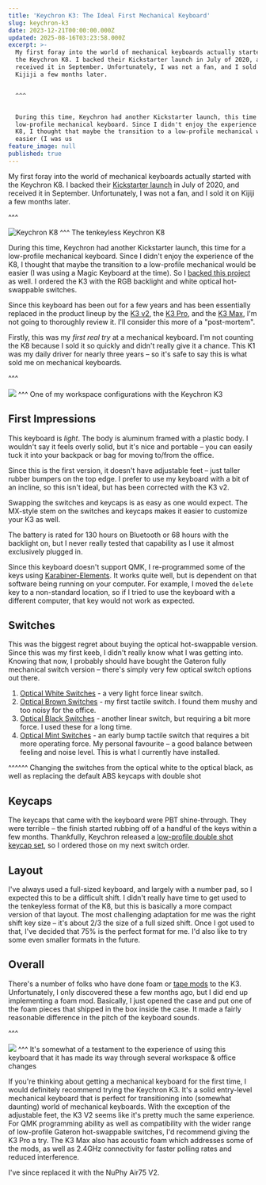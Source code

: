 ```yaml
---
title: 'Keychron K3: The Ideal First Mechanical Keyboard'
slug: keychron-k3
date: 2023-12-21T00:00:00.000Z
updated: 2025-08-16T03:23:58.000Z
excerpt: >-
  My first foray into the world of mechanical keyboards actually started with
  the Keychron K8. I backed their Kickstarter launch in July of 2020, and
  received it in September. Unfortunately, I was not a fan, and I sold it on
  Kijiji a few months later.


  ^^^


  During this time, Keychron had another Kickstarter launch, this time for a
  low-profile mechanical keyboard. Since I didn't enjoy the experience of the
  K8, I thought that maybe the transition to a low-profile mechanical would be
  easier (I was us
feature_image: null
published: true
---
```

My first foray into the world of mechanical keyboards actually started with the Keychron K8\. I backed their [Kickstarter launch](https://www.kickstarter.com/projects/keytron/keychron-k8-a-tenkeyless-wireless-mechanical-keyboard) in July of 2020, and received it in September. Unfortunately, I was not a fan, and I sold it on Kijiji a few months later.

^^^

![Keychron K8](/img/keychron-k3/keychron-k8-2256418f.jpg) ^^^ The tenkeyless Keychron K8

During this time, Keychron had another Kickstarter launch, this time for a low-profile mechanical keyboard. Since I didn't enjoy the experience of the K8, I thought that maybe the transition to a low-profile mechanical would be easier (I was using a Magic Keyboard at the time). So I [backed this project](https://www.kickstarter.com/projects/keytron/keychron-k3-ultra-slim-compact-wireless-mechanical-keyboard) as well. I ordered the K3 with the RGB backlight and white optical hot-swappable switches.

Since this keyboard has been out for a few years and has been essentially replaced in the product lineup by the [K3 v2](https://www.keychron.com/products/keychron-k3-wireless-mechanical-keyboard?variant=32220198994009), the [K3 Pro](https://www.keychron.com/products/keychron-k3-pro-qmk-via-wireless-custom-mechanical-keyboard?variant=40283618738265), and the [K3 Max](https://www.keychron.com/products/keychron-k3-max-qmk-via-wireless-custom-mechanical-keyboard), I'm not going to thoroughly review it. I'll consider this more of a "post-mortem".

Firstly, this was my _first real try_ at a mechanical keyboard. I'm not counting the K8 because I sold it so quickly and didn't really give it a chance. This K1 was my daily driver for nearly three years – so it's safe to say this is what sold me on mechanical keyboards.

^^^

![](/img/keychron-k3/keychron-k3-workspace-4cc2606b.jpg) ^^^ One of my workspace configurations with the Keychron K3

## First Impressions

This keyboard is _light_. The body is aluminum framed with a plastic body. I wouldn't say it feels overly solid, but it's nice and portable – you can easily tuck it into your backpack or bag for moving to/from the office.

Since this is the first version, it doesn't have adjustable feet – just taller rubber bumpers on the top edge. I prefer to use my keyboard with a bit of an incline, so this isn't ideal, but has been corrected with the K3 v2.

Swapping the switches and keycaps is as easy as one would expect. The MX-style stem on the switches and keycaps makes it easier to customize your K3 as well.

The battery is rated for 130 hours on Bluetooth or 68 hours with the backlight on, but I never really tested that capability as I use it almost exclusively plugged in.

Since this keyboard doesn't support QMK, I re-programmed some of the keys using [Karabiner-Elements](https://karabiner-elements.pqrs.org/). It works quite well, but is dependent on that software being running on your computer. For example, I moved the `delete` key to a non-standard location, so if I tried to use the keyboard with a different computer, that key would not work as expected.

## Switches

This was the biggest regret about buying the optical hot-swappable version. Since this was my first keeb, I didn't really know what I was getting into. Knowing that now, I probably should have bought the Gateron fully mechanical switch version – there's simply very few optical switch options out there.

1. [Optical White Switches](https://www.keychron.com/products/low-profile-keychron-optical-switch-set-87-pcs?variant=32264204517465) \- a very light force linear switch.
2. [Optical Brown Switches](https://www.keychron.com/products/low-profile-keychron-optical-switch-set-87-pcs?variant=32264204484697) \- my first tactile switch. I found them mushy and too noisy for the office.
3. [Optical Black Switches](https://www.keychron.com/products/low-profile-keychron-optical-switch-set-87-pcs?variant=32264204550233) \- another linear switch, but requiring a bit more force. I used these for a long time.
4. [Optical Mint Switches](https://www.keychron.com/products/low-profile-keychron-optical-switch-set-87-pcs?variant=39401450405977) \- an early bump tactile switch that requires a bit more operating force. My personal favourite – a good balance between feeling and noise level. This is what I currently have installed.

^^^^^^ Changing the switches from the optical white to the optical black, as well as replacing the default ABS keycaps with double shot

## Keycaps

The keycaps that came with the keyboard were PBT shine-through. They were terrible – the finish started rubbing off of a handful of the keys within a few months. Thankfully, Keychron released a [low-profile double shot keycap set](https://www.keychron.com/collections/keychron-low-profile-keycaps/products/low-profile-double-shot-pbt-keycap-set), so I ordered those on my next switch order.

## Layout

I've always used a full-sized keyboard, and largely with a number pad, so I expected this to be a difficult shift. I didn't really have time to get used to the tenkeyless format of the K8, but this is basically a more compact version of that layout. The most challenging adaptation for me was the right shift key size – it's about 2/3 the size of a full sized shift. Once I got used to that, I've decided that 75% is the perfect format for me. I'd also like to try some even smaller formats in the future.

## Overall

There's a number of folks who have done foam or [tape mods](https://jakeroid.com/blog/how-did-i-upgrade-keychron-k3) to the K3\. Unfortunately, I only discovered these a few months ago, but I did end up implementing a foam mod. Basically, I just opened the case and put one of the foam pieces that shipped in the box inside the case. It made a fairly reasonable difference in the pitch of the keyboard sounds.

^^^

![](/img/keychron-k3/keychron-k3-workspace-2-dca00a6f.jpg) ^^^ It's somewhat of a testament to the experience of using this keyboard that it has made its way through several workspace & office changes

If you're thinking about getting a mechanical keyboard for the first time, I would definitely recommend trying the Keychron K3\. It's a solid entry-level mechanical keyboard that is perfect for transitioning into (somewhat daunting) world of mechanical keyboards. With the exception of the adjustable feet, the K3 V2 seems like it's pretty much the same experience. For QMK programming ability as well as compatibility with the wider range of low-profile Gateron hot-swappable switches, I'd recommend giving the K3 Pro a try. The K3 Max also has acoustic foam which addresses some of the mods, as well as 2.4GHz connectivity for faster polling rates and reduced interference.

I've since replaced it with the NuPhy Air75 V2.
